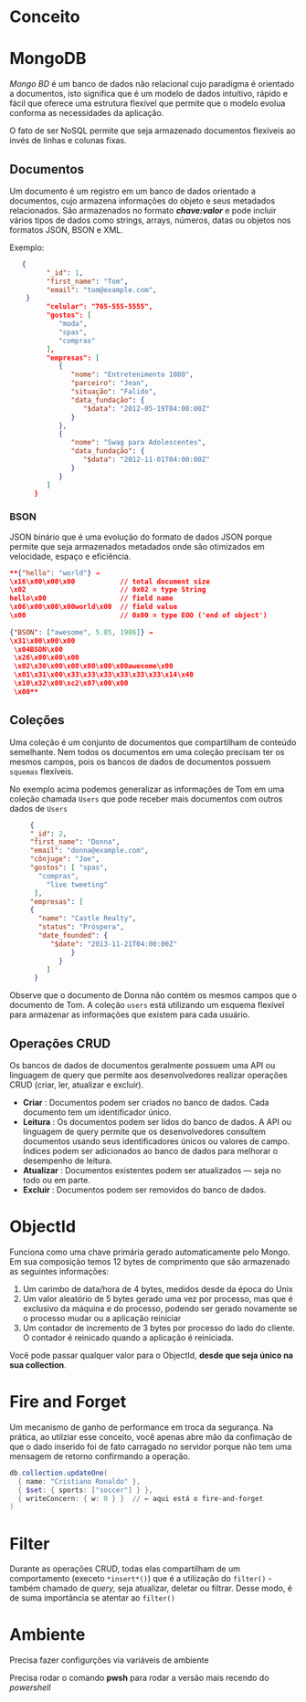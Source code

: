 # Conceito
# MongoDB

*Mongo BD* é um banco de dados não relacional cujo paradigma é orientado a documentos, isto significa que é um modelo de dados intuitivo, rápido e fácil que oferece uma estrutura flexível que permite que o modelo evolua conforma as necessidades da aplicação.

O fato de ser NoSQL permite que seja armazenado documentos flexíveis ao invés de linhas e colunas fixas.  

## Documentos

Um documento é um registro em um banco de dados orientado a documentos, cujo armazena informações do objeto e seus metadados relacionados. São armazenados no formato ***chave:valor***  e pode incluir vários tipos de dados como strings, arrays, números, datas ou objetos nos formatos JSON, BSON e XML.

Exemplo:

```json
   {
         "_id": 1,
         "first_name": "Tom",
         "email": "tom@example.com",
    }
         "celular": "765-555-5555",
         "gostos": [
            "moda",
            "spas",
            "compras"
         ],
         "empresas": [
            {
               "nome": "Entretenimento 1080",
               "parceiro": "Jean",
               "situação": "Falido",
               "data_fundação": {
                  "$data": "2012-05-19T04:00:00Z"
               }
            },
            {
               "nome": "Swag para Adolescentes",
               "data_fundação": {
                  "$data": "2012-11-01T04:00:00Z"
               }
            }
         ]
      }
```

### BSON

JSON binário que é uma evolução do formato de dados JSON porque permite que seja armazenados metadados onde são otimizados em velocidade, espaço e eficiência.

```json
**{"hello": "world"} →
\x16\x00\x00\x00           // total document size
\x02                       // 0x02 = type String
hello\x00                  // field name
\x06\x00\x00\x00world\x00  // field value
\x00                       // 0x00 = type EOO ('end of object')
 
{"BSON": ["awesome", 5.05, 1986]} →
\x31\x00\x00\x00
 \x04BSON\x00
 \x26\x00\x00\x00
 \x02\x30\x00\x08\x00\x00\x00awesome\x00
 \x01\x31\x00\x33\x33\x33\x33\x33\x33\x14\x40
 \x10\x32\x00\xc2\x07\x00\x00
 \x00**
```

## Coleções

Uma coleção é um conjunto de documentos que compartilham de conteúdo semelhante. Nem todos os documentos em uma coleção precisam ter os mesmos campos, pois os bancos de dados de documentos possuem `squemas` flexíveis.

No exemplo acima podemos generalizar as informações de Tom em uma coleção chamada `Users` que pode receber mais documentos com outros dados de `Users`

```json
     {
     "_id": 2, 
     "first_name": "Donna", 
     "email": "donna@example.com",
     "cônjuge": "Joe", 
     "gostos": [ "spas", 
       "compras", 
         "live tweeting"
      ], 
     "empresas": [ 
     {
       "name": "Castle Realty",
       "status": "Próspera",
       "date_founded": { 
          "$date": "2013-11-21T04:00:00Z"
               }
            }
         ]
      }
```

Observe que o documento de Donna não contém os mesmos campos que o documento de Tom. A coleção `users` está utilizando um esquema flexível para armazenar as informações que existem para cada usuário.

## Operações CRUD

Os bancos de dados de documentos geralmente possuem uma API ou linguagem de query que permite aos desenvolvedores realizar operações CRUD (criar, ler, atualizar e excluir).

- **Criar** : Documentos podem ser criados no banco de dados. Cada documento tem um identificador único.
- **Leitura** : Os documentos podem ser lidos do banco de dados. A API ou linguagem de query permite que os desenvolvedores consultem documentos usando seus identificadores únicos ou valores de campo. Índices podem ser adicionados ao banco de dados para melhorar o desempenho de leitura.
- **Atualizar** : Documentos existentes podem ser atualizados — seja no todo ou em parte.
- **Excluir** : Documentos podem ser removidos do banco de dados.

# ObjectId

Funciona como uma chave primária gerado automaticamente pelo Mongo.  Em sua composição temos 12 bytes de comprimento que são armazenado as seguintes informações:

1. Um carimbo de data/hora de 4 bytes, medidos desde da época do Unix
2. Um valor aleatório de 5 bytes gerado uma vez por processo, mas que é exclusivo da máquina e do processo, podendo ser gerado novamente se o processo mudar ou a aplicação reiniciar
3. Um contador de incremento de 3 bytes por processo do lado do cliente. O contador é reinicado quando a aplicação é reiniciada. 

Você pode passar qualquer valor para o ObjectId, **desde que seja único na sua collection**.

# Fire and Forget

Um mecanismo de ganho de performance em troca da segurança. Na prática, ao utilziar esse conceito, você apenas abre mão da confimação de que o dado inserido foi de fato carragado no servidor porque não tem uma mensagem de retorno confirmando a operação.  

```powershell
db.collection.updateOne(
  { name: "Cristiano Ronaldo" },
  { $set: { sports: ["soccer"] } },
  { writeConcern: { w: 0 } }  // ← aqui está o fire-and-forget
)
```

# Filter

Durante as operações CRUD, todas elas compartilham de um comportamento (execeto `*insert*()`) que é a utilização do `filter()` - também chamado de *query,* seja atualizar, deletar ou filtrar. Desse modo, é de suma importância se atentar ao `filter()`

# Ambiente

Precisa fazer configurções via variáveis de ambiente 

Precisa rodar o comando **pwsh** para rodar a versão mais recendo do *powershell*